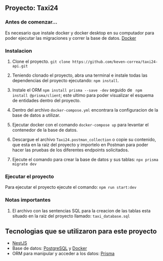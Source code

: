 ## Proyecto: Taxi24

### Antes de comenzar...
Es necesario que instale docker y docker desktop en su computador para poder ejecutar las migraciones y correr la base de datos. [Docker](https://docs.docker.com/desktop/install/windows-install/)

### Instalacion
1. Clone el proyecto. ```git clone https://github.com/keven-correa/taxi24-api.git ```
   
2. Teniendo clonado el proyecto, abra una terminal e instale todas las dependencias del proyecto ejecutando: ```npm install```.
   
3. Instale el ORM ```npm install prisma --save -dev``` seguido de ``` npm install @prisma/client```; este ultimo para poder visualizar el esquema de entidades dentro del proyecto.
   
4. Dentro del archivo ```docker-compose.yml``` encontrara la configuracion de la base de datos a utilizar.
   
5. Ejecutar docker con el comando ```docker-compose up``` para levantar el contenedor de la base de datos.
   
6. Descargue el archivo ```Taxi24.postman_collection``` o copie su contenido, que esta en la raiz del proyecto y importelo en Postman para poder hacer las pruebas de los diferentes endpoints solicitados.
   
7. Ejecute el comando para crear la base de datos y sus tablas: ```npx prisma migrate dev```
   
### Ejecutar el proyecto
Para ejecutar el proyecto ejecute el comando: ``` npm run start:dev ```


### Notas importantes
   
1. El archivo con las sentencias SQL para la creacion de las tablas esta situado en la raiz del proyecto llamado: ```taxi_database.sql```

## Tecnologias que se utilizaron para este proyecto
- [NestJS](https://nestjs.com)
- Base de datos: [PostgreSQL](https://www.postgresql.org) y [Docker](https://www.docker.com/)
- ORM para manipular y acceder a los datos: [Prisma](https://www.prisma.io)
